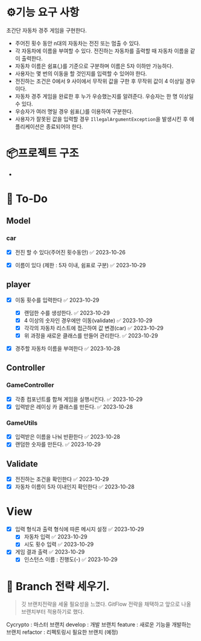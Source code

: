 # ⚙️기능 요구 사항
초간단 자동차 경주 게임을 구현한다.

- 주어진 횟수 동안 n대의 자동차는 전진 또는 멈출 수 있다.
- 각 자동차에 이름을 부여할 수 있다. 전진하는 자동차를 출력할 때 자동차 이름을 같이 출력한다.
- 자동차 이름은 쉼표(,)를 기준으로 구분하며 이름은 5자 이하만 가능하다.
- 사용자는 몇 번의 이동을 할 것인지를 입력할 수 있어야 한다.
- 전진하는 조건은 0에서 9 사이에서 무작위 값을 구한 후 무작위 값이 4 이상일 경우이다.
- 자동차 경주 게임을 완료한 후 누가 우승했는지를 알려준다. 우승자는 한 명 이상일 수 있다.
- 우승자가 여러 명일 경우 쉼표(,)를 이용하여 구분한다.
- 사용자가 잘못된 값을 입력할 경우 `IllegalArgumentException`을 발생시킨 후 애플리케이션은 종료되어야 한다.


# 📦프로젝트 구조
-

# 🔎 To-Do
## Model
### car
- [x] 전진 할 수 있다(주어진 횟수동안) ✅ 2023-10-26
- [x] 이름이 있다 (제한 : 5자 이내, 쉼표로 구분) ✅ 2023-10-29


## player
- [x] 이동 횟수를 입력한다 ✅ 2023-10-29
	- [x] 랜덤한 수를 생성한다. ✅ 2023-10-29
	- [x] 4 이상의 숫자인 경우에만 이동(validate) ✅ 2023-10-29
	- [x] 각각의 자동차 리스트에 접근하여 값 변경(car) ✅ 2023-10-29
	- [x] 위 과정을 새로운 클래스를 만들어 관리한다. ✅ 2023-10-29
- [x] 경주할 자동차 이름을 부여한다 ✅ 2023-10-28


## Controller
### GameController
- [x] 각종 컴포넌트를 합쳐 게임을 실행시킨다. ✅ 2023-10-29
- [x] 입력받은 레이싱 카 클래스를 만든다. ✅ 2023-10-28
### GameUtils
- [x] 입력받은 이름을 나눠 반환한다 ✅ 2023-10-28
- [x] 랜덤한 숫자를 만든다. ✅ 2023-10-29

## Validate
- [x] 전진하는 조건을 확인한다 ✅ 2023-10-29
- [x] 자동차 이름이 5자 이내인지 확인한다 ✅ 2023-10-28

# View
- [x] 입력 형식과 출력 형식에 따른 메시지 설정 ✅ 2023-10-29
	- [x] 자동차 입력 ✅ 2023-10-29
	- [x] 시도 횟수 입력 ✅ 2023-10-29

- [x] 게임 결과 출력 ✅ 2023-10-29
	- [x] 인스턴스 이름 : 진행도(-) ✅ 2023-10-29

#  🌳 Branch 전략 세우기.
> 깃 브랜치전략을 세울 필요성을 느꼈다. 
> GitFlow 전략을 채택하고 앞으로 나올 브랜치부터 적용하기로 했다.

Cycrypto : 마스터 브랜치
develop : 개발 브랜치
feature : 새로운 기능을 개발하는 브랜치
refactor : 리펙토링시 필요한 브랜치 (예정)